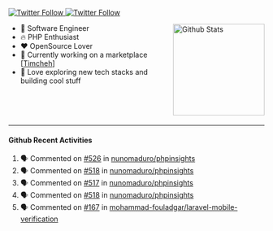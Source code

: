 <p>
  <a href="https://twitter.com/50bhan">
    <img alt="Twitter Follow" src="https://img.shields.io/twitter/follow/50bhan?color=1DA1F2&logo=twitter&style=for-the-badge">
  </a>
  
  <a href="https://www.linkedin.com/in/50bhan">
    <img alt="Twitter Follow" src="https://img.shields.io/badge/LinkedIn-0077B5?style=for-the-badge&logo=linkedin&logoColor=white">
  </a>
</p>

<img alt="Github Stats" src="https://github-readme-stats.vercel.app/api?username=50bhan&show_icons=true" align="right" height="180" />

- 🔭 Software Engineer
- :fire: PHP Enthusiast
- :hearts: OpenSource Lover
- :mega: Currently working on a marketplace [[Timcheh](https://timcheh.com)]
- 🚀 Love exploring new tech stacks and building cool stuff

<br><br><br><hr>

#### Github Recent Activities
<!--START_SECTION:activity-->
1. 🗣 Commented on [#526](https://github.com/nunomaduro/phpinsights/issues/526) in [nunomaduro/phpinsights](https://github.com/nunomaduro/phpinsights)
2. 🗣 Commented on [#518](https://github.com/nunomaduro/phpinsights/issues/518) in [nunomaduro/phpinsights](https://github.com/nunomaduro/phpinsights)
3. 🗣 Commented on [#517](https://github.com/nunomaduro/phpinsights/issues/517) in [nunomaduro/phpinsights](https://github.com/nunomaduro/phpinsights)
4. 🗣 Commented on [#518](https://github.com/nunomaduro/phpinsights/issues/518) in [nunomaduro/phpinsights](https://github.com/nunomaduro/phpinsights)
5. 🗣 Commented on [#167](https://github.com/mohammad-fouladgar/laravel-mobile-verification/issues/167) in [mohammad-fouladgar/laravel-mobile-verification](https://github.com/mohammad-fouladgar/laravel-mobile-verification)
<!--END_SECTION:activity-->
